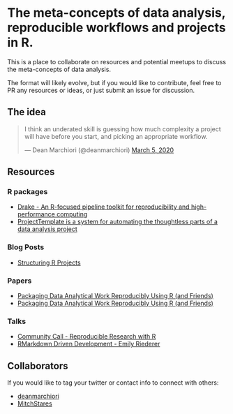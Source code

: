 # The meta-concepts of data analysis, reproducible workflows and projects in R.  

This is a place to collaborate on resources and potential meetups to discuss the 
meta-concepts of data analysis.  

The format will likely evolve, but if you would like to contribute, feel free
to PR any resources or ideas, or just submit an issue for discussion.  

## The idea  

<blockquote class="twitter-tweet"><p lang="en" dir="ltr">I think an underated skill is guessing how much complexity a project will have before you start, and picking an appropriate workflow.</p>&mdash; Dean Marchiori (@deanmarchiori) <a href="https://twitter.com/deanmarchiori/status/1235361729221099522?ref_src=twsrc%5Etfw">March 5, 2020</a></blockquote> 

## Resources  


### R packages   
+ [Drake - An R-focused pipeline toolkit for reproducibility and high-performance computing ](https://docs.ropensci.org/drake/)  
+ [ProjectTemplate is a system for automating the thoughtless parts of a data analysis project](http://projecttemplate.net/)


### Blog Posts  
+ [Structuring R Projects](https://chrisvoncsefalvay.com/2018/08/09/structuring-r-projects/)  


### Papers  
+ [Packaging Data Analytical Work Reproducibly Using R (and Friends)](https://www.tandfonline.com/doi/abs/10.1080/00031305.2017.1375986?journalCode=utas20)   
+ [Packaging Data Analytical Work Reproducibly Using R (and Friends)](http://faculty.washington.edu/bmarwick/PDFs/Marwick-Boettiger-Mullen-2018-TAS-research-compendia.pdf)

### Talks   
+ [Community Call - Reproducible Research with R](https://ropensci.org/blog/2019/07/11/commcall-jul2019/)  
+ [RMarkdown Driven Development - Emily Riederer](https://resources.rstudio.com/rstudio-conf-2020/rmarkdown-driven-development-emily-riederer)


## Collaborators  

If you would like to tag your twitter or contact info to connect with others:  

+ [deanmarchiori](https://twitter.com/deanmarchiori)  
+ [MitchStares](https://twitter.com/DeadTreeDude)  

